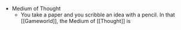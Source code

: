 - Medium of Thought
	- You take a paper and you scribble an idea with a pencil. In that [[Gameworld]], the Medium of [[Thought]] is